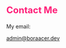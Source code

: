 ## Contact Me

My email:

<admin@boraacer.dev>

<style>
		h2 {
		font-size: 24px; /* Adjust the font size as needed */
		font-weight: bold; /* Adjust the font weight as needed */
		color: #ff2079; /* Adjust the text color as needed */
		/* Add any other styles you want */
	}
</style> 